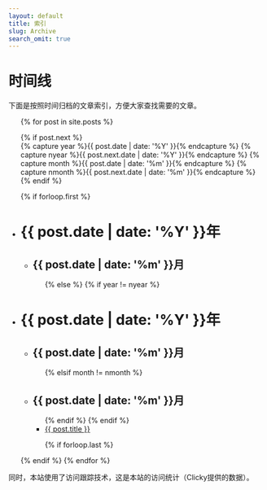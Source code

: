 ```yaml
---
layout: default
title: 索引
slug: Archive
search_omit: true
---
```

# 时间线
下面是按照时间归档的文章索引，方便大家查找需要的文章。

<ul class="postList archive">
 {% for post in site.posts %}

 {% if post.next %}    
 {% capture year %}{{ post.date | date: '%Y' }}{% endcapture %}
 {% capture nyear %}{{ post.next.date | date: '%Y' }}{% endcapture %}
 {% capture month %}{{ post.date | date: '%m' }}{% endcapture %}
 {% capture nmonth %}{{ post.next.date | date: '%m' }}{% endcapture %}
 {% endif %}

 {% if forloop.first %}        
 <!-- year -->
 <li class="listhead"><h1 id="{{ post.date | date: '%Y' }}">{{ post.date | date: '%Y' }}年</h1>     
  <ul>
   <!-- month -->
   <li><h2 id="{{ post.date | date: '%Y-%m' }}">{{ post.date | date: '%m' }}月</h2>        
    <ul>      
     {% else %}
     <!-- all other posts -->                
     {% if year != nyear %}  
  </ul>
</li>           
<!-- /month --> 
</ul>
</li>
<!-- /year -->
<!-- year -->
<li class="listhead"><h1 id="{{ post.date | date: '%Y' }}">{{ post.date | date: '%Y' }}年</h1>   
  <ul>
   <!-- month -->
   <li><h2 id="{{ post.date | date: '%Y-%m' }}">{{ post.date | date: '%m' }}月</h2>            
    <ul>    
     {% elsif month != nmonth %}
  </ul>
</li>           
<!-- /month --> 
<!-- month -->
<li><h2 id="{{ post.date | date: '%Y-%m' }}">{{ post.date | date: '%m' }}月</h2>            
 <ul>                        
  {% endif %}         
  {% endif %}  
  <li class="postitem {{ post.categories }}"><a href="{{ post.url }}">{{ post.title }}</a></li>

  {% if forloop.last %}
</ul>
</li>           
<!-- /month --> 
</ul>
</li>
<!-- /year -->    
{% endif %}                
{% endfor %}                            
</ul>   

同时，本站使用了访问跟踪技术，这是本站的访问统计（Clicky提供的数据）。

<script src="//widgets.clicky.com/tally/?site_id=100929068&sitekey=ab30555daa51fb2d450385dd0a97b3c7&width=175&height=250&title=&hide_title=1&hide_branding=1" type="text/javascript"></script>
